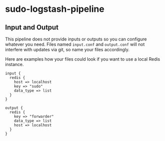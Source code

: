 # sudo-logstash-pipeline

## Input and Output ##

This pipeline does not provide inputs or outputs so you can configure whatever you need. Files named `input.conf` and `output.conf` will not interfere with updates via git, so name your files accordingly.

Here are examples how your files could look if you want to use a local Redis instance.

```
input {
  redis {
    host => localhost
    key => "sudo"
    data_type => list
  }
}

output {
  redis {
    key => "forwarder"
    data_type => list
    host => localhost
  }
}
```